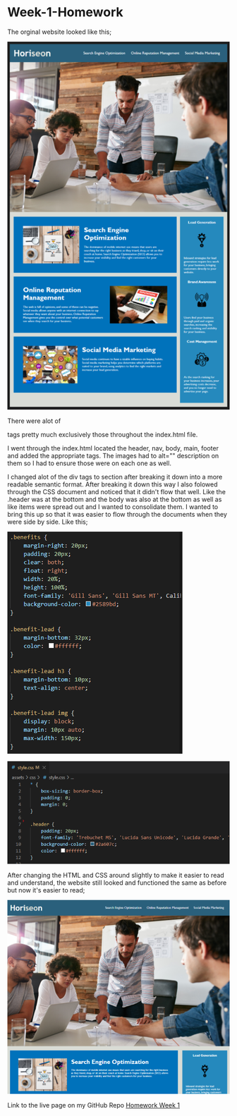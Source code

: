 # Week-1-Homework


The orginal website looked like this;

![This is an image of the website before changes](/assets/images/Before.PNG)

There were alot of <div></div> tags pretty much exclusively those throughout the index.html file. 

I went through the index.html located the header, nav, body, main, footer and added the appropriate tags. The images had to alt="" description on them so I had to ensure those were on each one as well. 

I changed alot of the div tags to section after breaking it down into a more readable semantic format. After breaking it down this way I also folowed through the CSS document and noticed that it didn't flow that well. Like the .header was at the bottom and the body was also at the bottom as well as like items were spread out and I wanted to consolidate them. I wanted to bring this up so that it was easier to flow through the documents when they were side by side. Like this;

![Example](/assets/images/csspicture.PNG)

![Example](/assets/images/CSSExample.PNG)

After changing the HTML and CSS around slightly to make it easier to read and understand, the website still looked and functioned the same as before but now it's easier to read;

 ![After Changes](/assets/images/After.PNG)


Link to the live page on my GitHub Repo [Homework Week 1](https://savagescoles.github.io/Week-1-Homework/)
 







